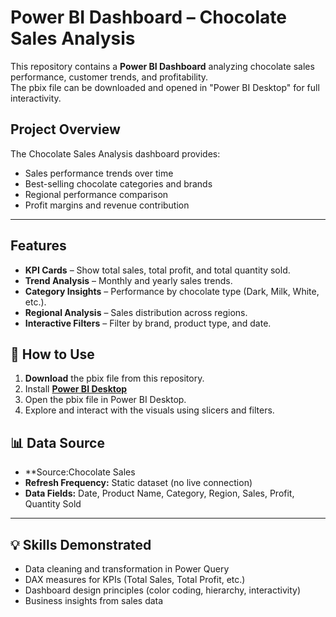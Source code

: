 #  Power BI Dashboard – Chocolate Sales Analysis

This repository contains a **Power BI Dashboard** analyzing chocolate sales performance, customer trends, and profitability.  
The pbix file can be downloaded and opened in "Power BI Desktop" for full interactivity.

##  Project Overview
The Chocolate Sales Analysis dashboard provides:
-  Sales performance trends over time
-  Best-selling chocolate categories and brands
-  Regional performance comparison
-  Profit margins and revenue contribution

---

##  Features
- **KPI Cards** – Show total sales, total profit, and total quantity sold.
- **Trend Analysis** – Monthly and yearly sales trends.
- **Category Insights** – Performance by chocolate type (Dark, Milk, White, etc.).
- **Regional Analysis** – Sales distribution across regions.
- **Interactive Filters** – Filter by brand, product type, and date.

## 🚀 How to Use
1. **Download** the pbix file from this repository.
2. Install **[Power BI Desktop](https://powerbi.microsoft.com/desktop/)**
3. Open the pbix file in Power BI Desktop.
4. Explore and interact with the visuals using slicers and filters.

## 📊 Data Source
- **Source:Chocolate Sales 
- **Refresh Frequency:** Static dataset (no live connection)
- **Data Fields:** Date, Product Name, Category, Region, Sales, Profit, Quantity Sold

---

## 💡 Skills Demonstrated
- Data cleaning and transformation in Power Query
- DAX measures for KPIs (Total Sales, Total Profit, etc.)
- Dashboard design principles (color coding, hierarchy, interactivity)
- Business insights from sales data


